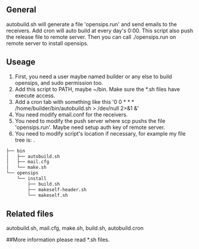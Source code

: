 ## General

autobuild.sh will generate a file 'opensips.run' and send emails to the receivers. Add cron will auto build at every day's 0:00. This script also push the release file to remote server. Then you can call ./opensips.run on remote server to install opensips. 

## Useage

1. First, you need a user maybe named builder or any else to build opensips, and sudo permission too.
2. Add this script to PATH, maybe ~/bin. Make sure the *.sh files have execute access.
3. Add a cron tab with something like this 
'0 0 * * * /home/builder/bin/autobuild.sh > /dev/null 2>&1 &'
4. You need modify email.conf for the receivers.
5. You need to modify the push server where scp pushs the file 'opensips.run'. Maybe need setup auth key of remote server.
6. You need to modify script's location if necessary, for example my file tree is:
.
```bash
├── bin
│   ├── autobuild.sh
│   ├── mail.cfg
│   └── make.sh
└── opensips
    └── install
        ├── build.sh
        ├── makeself-header.sh
        └── makeself.sh
```


## Related files
autobuild.sh, mail.cfg, make.sh, build.sh, autobuild.cron

##More information please read *.sh files.

